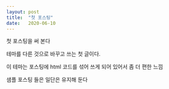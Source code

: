 ```yaml
---
layout: post
title:  "첫 포스팅"
date:   2020-06-10
---
```


<p class="intro">첫 포스팅을 써 본다</p>
<p>테마를 다른 것으로 바꾸고 쓰는 첫 글이다.</p>
<p>이 테마는 포스팅에 html 코드를 섞어 쓰게 되어 있어서 좀 더 편한 느낌</p>
<p>샘플 포스팅 들은 일단은 유지해 둔다</p>